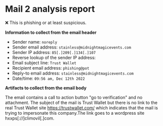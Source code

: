 # Mail 2 analysis report

❌ This is phishing or at least suspicious. 

**Information to collect from the email header**
- Sender name: `noreply`
- Sender email address: `stainless@midnightmagicevents.com`
- Sender IP address: `85[.]209[.]134[.]107`
- Reverse lookup of the sender IP address: 
- Email subject line: `Trust Wallet`
- Recipient email address: `phishing@pot`
- Reply-to email address: `stainless@midnightmagicevents.com`
- Date/time: `09:56 am, Dec 12th 2022`

**Artifacts to collect from the email body**

The email contains a call to action button "go to verification" and no attachment.
The subject of the mail is Trust Wallet but there is no link to the real Trust Wallet site https://trustwallet.com/ which indicates that the mail is trying to impersonate this company.The link goes to a wordpress site hxxps[://]climovil[.]com.